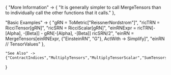 {
  "More Information" -> {
      "It is generally simpler to call MergeTensors than to individually call the other functions that it calls."
  },

  "Basic Examples" -> {
    "gRN = ToMetric[\"ReissnerNordstrom\"]",
    "ricTRN = RicciTensor[gRN]",
    "ricSRN = RicciScalar[gRN]",
    "einRNExpr = ricTRN[-\[Alpha], -\[Beta]] - gRN[-\[Alpha], -\[Beta]] ricSRN/2",
    "einRN = MergeTensors[einRNExpr, {\"EinsteinRN\", \"G\"}, ActWith -> Simplify]",
    "einRN // TensorValues"
    },

    "See Also" ->
    {"ContractIndices","MultiplyTensors","MultiplyTensorScalar","SumTensors"}

}
